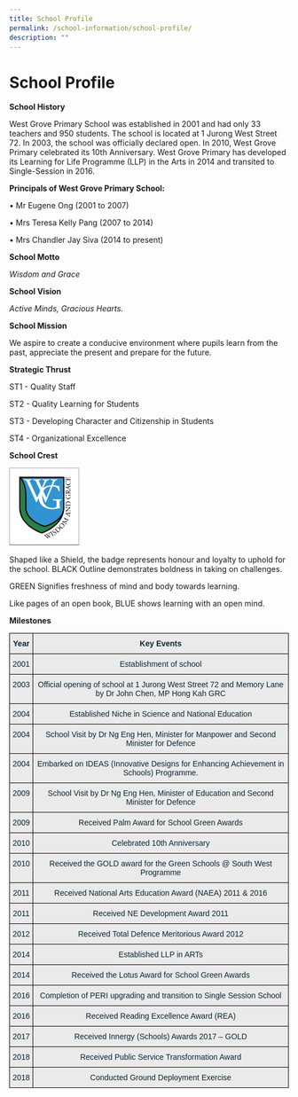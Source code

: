 ```yaml
---
title: School Profile
permalink: /school-information/school-profile/
description: ""
---
```

# School Profile

**School History**

West Grove Primary School was established in 2001 and had only 33 teachers and 950 students. The school is located at 1 Jurong West Street 72.  In 2003, the school was officially declared open.  In 2010, West Grove Primary celebrated its 10th Anniversary. West Grove Primary has developed its Learning for Life Programme (LLP) in the Arts in 2014 and transited to Single-Session in 2016.


**Principals of West Grove Primary School:**

•          Mr Eugene Ong (2001 to 2007)

•          Mrs Teresa Kelly Pang (2007 to 2014)

•          Mrs Chandler Jay Siva (2014 to present)

**School Motto**

*Wisdom and Grace*

**School Vision**

*Active Minds, Gracious Hearts.*

**School Mission**

We aspire to create a conducive environment where pupils learn from the past, appreciate the present and prepare for the future.


**Strategic Thrust**

ST1 - Quality Staff

ST2 - Quality Learning for Students

ST3 - Developing Character and Citizenship in Students

ST4 - Organizational Excellence

**School Crest**

<img src="/images/Until%202022_Pictures/School%20Crest.png" 
     style="width:25%">

Shaped like a Shield, the badge represents honour and loyalty to uphold for the school. BLACK Outline demonstrates boldness in taking on challenges.

GREEN Signifies freshness of mind and body towards learning.

Like pages of an open book, BLUE shows learning with an open mind.



**Milestones**

<style type="text/css">
.tg  {border-collapse:collapse;border-spacing:0;}
.tg td{border-color:black;border-style:solid;border-width:1px;font-family:Arial, sans-serif;font-size:14px;
  overflow:hidden;padding:10px 5px;word-break:normal;}
.tg th{border-color:black;border-style:solid;border-width:1px;font-family:Arial, sans-serif;font-size:14px;
  font-weight:normal;overflow:hidden;padding:10px 5px;word-break:normal;}
.tg .tg-cqbp{background-color:#EAEAEA;color:#0C2733;font-weight:bold;text-align:center;vertical-align:top}
.tg .tg-cxqu{background-color:#EAEAEA;color:#0C2733;text-align:center;vertical-align:top}
</style>
<table class="tg">
<thead>
  <tr>
    <th class="tg-cqbp">Year</th>
    <th class="tg-cqbp">Key Events</th>
  </tr>
</thead>
<tbody>
  <tr>
    <td class="tg-cxqu">2001</td>
    <td class="tg-cxqu">Establishment of school</td>
  </tr>
  <tr>
    <td class="tg-cxqu">2003</td>
    <td class="tg-cxqu">Official opening of school at 1 Jurong West Street 72 and Memory Lane by Dr John Chen, MP Hong Kah GRC</td>
  </tr>
  <tr>
    <td class="tg-cxqu">2004</td>
    <td class="tg-cxqu">Established Niche in Science and National Education</td>
  </tr>
  <tr>
    <td class="tg-cxqu">2004</td>
    <td class="tg-cxqu">School Visit by Dr Ng Eng Hen, Minister for Manpower and Second Minister for Defence</td>
  </tr>
  <tr>
    <td class="tg-cxqu">2004</td>
    <td class="tg-cxqu">Embarked on IDEAS (Innovative Designs for Enhancing Achievement in Schools) Programme.</td>
  </tr>
  <tr>
    <td class="tg-cxqu">2009</td>
    <td class="tg-cxqu">School Visit by Dr Ng Eng Hen, Minister of Education and Second Minister for Defence</td>
  </tr>
  <tr>
    <td class="tg-cxqu">2009</td>
    <td class="tg-cxqu">Received Palm Award for School Green Awards</td>
  </tr>
  <tr>
    <td class="tg-cxqu">2010</td>
    <td class="tg-cxqu">Celebrated 10th Anniversary</td>
  </tr>
  <tr>
    <td class="tg-cxqu">2010</td>
    <td class="tg-cxqu">Received the GOLD award for the Green Schools @ South West Programme</td>
  </tr>
  <tr>
    <td class="tg-cxqu">2011</td>
    <td class="tg-cxqu">Received National Arts Education Award (NAEA) 2011 &amp; 2016</td>
  </tr>
  <tr>
    <td class="tg-cxqu">2011</td>
    <td class="tg-cxqu">Received NE Development Award 2011</td>
  </tr>
  <tr>
    <td class="tg-cxqu">2012</td>
    <td class="tg-cxqu">Received Total Defence Meritorious Award 2012</td>
  </tr>
  <tr>
    <td class="tg-cxqu">2014</td>
    <td class="tg-cxqu">Established LLP in ARTs</td>
  </tr>
  <tr>
    <td class="tg-cxqu">2014</td>
    <td class="tg-cxqu">Received the Lotus Award for School Green Awards</td>
  </tr>
  <tr>
    <td class="tg-cxqu">2016</td>
    <td class="tg-cxqu">Completion of PERI upgrading and transition to Single Session School</td>
  </tr>
  <tr>
    <td class="tg-cxqu">2016</td>
    <td class="tg-cxqu">Received Reading Excellence Award (REA)</td>
  </tr>
  <tr>
    <td class="tg-cxqu">2017</td>
    <td class="tg-cxqu">Received Innergy (Schools) Awards 2017 – GOLD </td>
  </tr>
  <tr>
    <td class="tg-cxqu">2018</td>
    <td class="tg-cxqu">Received Public Service Transformation Award</td>
  </tr>
  <tr>
    <td class="tg-cxqu">2018</td>
    <td class="tg-cxqu">Conducted Ground Deployment Exercise</td>
  </tr>
</tbody>
</table>




